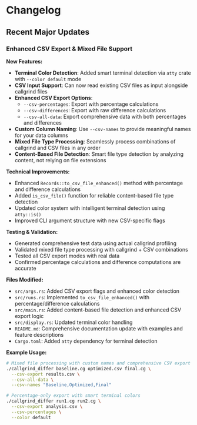# Changelog

## Recent Major Updates

### Enhanced CSV Export & Mixed File Support

**New Features:**
- **Terminal Color Detection**: Added smart terminal detection via `atty` crate with `--color default` mode
- **CSV Input Support**: Can now read existing CSV files as input alongside callgrind files
- **Enhanced CSV Export Options**:
  - `--csv-percentages`: Export with percentage calculations 
  - `--csv-differences`: Export with raw difference calculations
  - `--csv-all-data`: Export comprehensive data with both percentages and differences
- **Custom Column Naming**: Use `--csv-names` to provide meaningful names for your data columns
- **Mixed File Type Processing**: Seamlessly process combinations of callgrind and CSV files in any order
- **Content-Based File Detection**: Smart file type detection by analyzing content, not relying on file extensions

**Technical Improvements:**
- Enhanced `Records::to_csv_file_enhanced()` method with percentage and difference calculations
- Added `is_csv_file()` function for reliable content-based file type detection
- Updated color system with intelligent terminal detection using `atty::is()`
- Improved CLI argument structure with new CSV-specific flags

**Testing & Validation:**
- Generated comprehensive test data using actual callgrind profiling
- Validated mixed file type processing with callgrind + CSV combinations
- Tested all CSV export modes with real data
- Confirmed percentage calculations and difference computations are accurate

**Files Modified:**
- `src/args.rs`: Added CSV export flags and enhanced color detection
- `src/runs.rs`: Implemented `to_csv_file_enhanced()` with percentage/difference calculations
- `src/main.rs`: Added content-based file detection and enhanced CSV export logic
- `src/display.rs`: Updated terminal color handling
- `README.md`: Comprehensive documentation update with examples and feature descriptions
- `Cargo.toml`: Added `atty` dependency for terminal detection

**Example Usage:**
```bash
# Mixed file processing with custom names and comprehensive CSV export
./callgrind_differ baseline.cg optimized.csv final.cg \
  --csv-export results.csv \
  --csv-all-data \
  --csv-names "Baseline,Optimized,Final"

# Percentage-only export with smart terminal colors
./callgrind_differ run1.cg run2.cg \
  --csv-export analysis.csv \
  --csv-percentages \
  --color default
```
